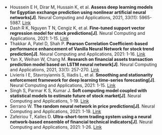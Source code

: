 * Houssein E H, Dirar M, Hussain K, et al. <b>Assess deep learning models for Egyptian exchange prediction using nonlinear artificial neural networks[J]</b>. Neural Computing and Applications, 2021, 33(11): 5965-5987. [Link](https://link.springer.com/article/10.1007/s00521-020-05374-9)
* Dash R K, Nguyen T N, Cengiz K, et al. <b>Fine-tuned support vector regression model for stock predictions[J]</b>. Neural Computing and Applications, 2021: 1-15. [Link](https://link.springer.com/article/10.1007/s00521-021-05842-w)
* Thakkar A, Patel D, Shah P. <b>Pearson Correlation Coefficient-based performance enhancement of Vanilla Neural Network for stock trend prediction[J]</b>. Neural Computing and Applications, 2021: 1-16. [Link](https://link.springer.com/article/10.1007/s00521-021-06290-2)
* Yan X, Weihan W, Chang M. <b>Research on financial assets transaction prediction model based on LSTM neural network[J]</b>. Neural Computing and Applications, 2021, 33(1): 257-270. [Link](https://link.springer.com/article/10.1007/s00521-020-04992-7)
* Livieris I E, Stavroyiannis S, Iliadis L, et al. <b>Smoothing and stationarity enforcement framework for deep learning time-series forecasting[J]</b>. Neural Computing and Applications, 2021: 1-15. [Link](https://link.springer.com/article/10.1007/s00521-021-06043-1)
* Singh S, Parmar K S, Kumar J. <b>Soft computing model coupled with statistical models to estimate future of stock market[J]</b>. Neural Computing and Applications, 1-19. [Link](https://link.springer.com/article/10.1007/s00521-020-05506-1)
* Serrano W. <b>The random neural network in price predictions[J]</b>. Neural Computing and Applications, 2021: 1-19. [Link](https://link.springer.com/article/10.1007/s00521-021-05903-0)
* Zafeiriou T, Kalles D. <b>Ultra-short-term trading system using a neural network-based ensemble of financial technical indicators[J]</b>. Neural Computing and Applications, 2021: 1-26. [Link](https://link.springer.com/article/10.1007/s00521-021-05945-4)